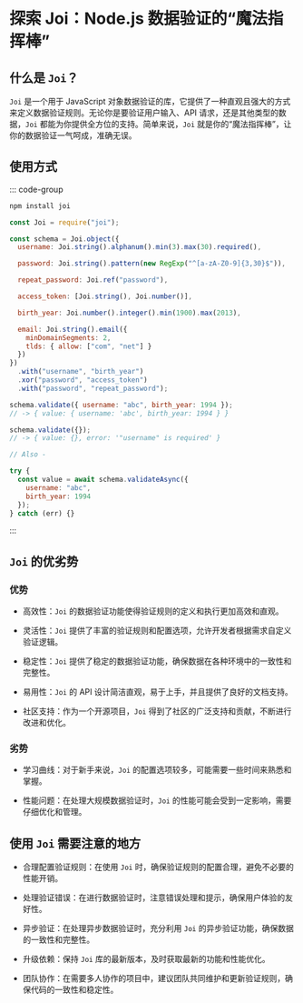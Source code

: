 # 探索 Joi：Node.js 数据验证的“魔法指挥棒”

<article-info/>

<link-tag :linkList="[{ linkType: 'git', linkText:'Joi',linkUrl:'https://github.com/hapijs/joi'},{ linkText:'Joi 文档',linkUrl:'https://joi.dev/api/?v=17.13.3#introduction'}]" />

## 什么是 `Joi`？

`Joi` 是一个用于 JavaScript 对象数据验证的库，它提供了一种直观且强大的方式来定义数据验证规则。无论你是要验证用户输入、API 请求，还是其他类型的数据，`Joi` 都能为你提供全方位的支持。简单来说，`Joi` 就是你的“魔法指挥棒”，让你的数据验证一气呵成，准确无误。

## 使用方式

::: code-group

```bash [npm 安装]
npm install joi
```

```js [NodeJs 使用]
const Joi = require("joi");

const schema = Joi.object({
  username: Joi.string().alphanum().min(3).max(30).required(),

  password: Joi.string().pattern(new RegExp("^[a-zA-Z0-9]{3,30}$")),

  repeat_password: Joi.ref("password"),

  access_token: [Joi.string(), Joi.number()],

  birth_year: Joi.number().integer().min(1900).max(2013),

  email: Joi.string().email({
    minDomainSegments: 2,
    tlds: { allow: ["com", "net"] }
  })
})
  .with("username", "birth_year")
  .xor("password", "access_token")
  .with("password", "repeat_password");

schema.validate({ username: "abc", birth_year: 1994 });
// -> { value: { username: 'abc', birth_year: 1994 } }

schema.validate({});
// -> { value: {}, error: '"username" is required' }

// Also -

try {
  const value = await schema.validateAsync({
    username: "abc",
    birth_year: 1994
  });
} catch (err) {}
```

:::

## `Joi` 的优劣势

### 优势

- <imp-text-danger>高效性</imp-text-danger>：`Joi` 的数据验证功能使得验证规则的定义和执行更加高效和直观。

- <imp-text-danger>灵活性</imp-text-danger>：`Joi` 提供了丰富的验证规则和配置选项，允许开发者根据需求自定义验证逻辑。

- <imp-text-danger>稳定性</imp-text-danger>：`Joi` 提供了稳定的数据验证功能，确保数据在各种环境中的一致性和完整性。

- <imp-text-danger>易用性</imp-text-danger>：`Joi` 的 API 设计简洁直观，易于上手，并且提供了良好的文档支持。

- <imp-text-danger>社区支持</imp-text-danger>：作为一个开源项目，`Joi` 得到了社区的广泛支持和贡献，不断进行改进和优化。

### 劣势

- <imp-text-danger>学习曲线</imp-text-danger>：对于新手来说，`Joi` 的配置选项较多，可能需要一些时间来熟悉和掌握。

- <imp-text-danger>性能问题</imp-text-danger>：在处理大规模数据验证时，`Joi` 的性能可能会受到一定影响，需要仔细优化和管理。

## 使用 `Joi` 需要注意的地方

- <imp-text-danger>合理配置验证规则</imp-text-danger>：在使用 `Joi` 时，确保验证规则的配置合理，避免不必要的性能开销。

- <imp-text-danger>处理验证错误</imp-text-danger>：在进行数据验证时，注意错误处理和提示，确保用户体验的友好性。

- <imp-text-danger>异步验证</imp-text-danger>：在处理异步数据验证时，充分利用 `Joi` 的异步验证功能，确保数据的一致性和完整性。

- <imp-text-danger>升级依赖</imp-text-danger>：保持 `Joi` 库的最新版本，及时获取最新的功能和性能优化。

- <imp-text-danger>团队协作</imp-text-danger>：在需要多人协作的项目中，建议团队共同维护和更新验证规则，确保代码的一致性和稳定性。
